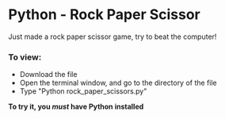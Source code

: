 # Python - Rock Paper Scissor

Just made a rock paper scissor game, try to beat the computer!

### To view:
* Download the file
* Open the terminal window, and go to the directory of the file
* Type "Python rock_paper_scissors.py"

**To try it, you _must_ have Python installed**
